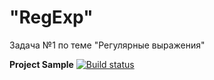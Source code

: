 # "RegExp"
Задача №1 по теме "Регулярные выражения"  
  
**Project Sample** [![Build status](https://ci.appveyor.com/api/projects/status/r7oc37wvw128t4ow?svg=true)](https://ci.appveyor.com/project/Gronik4/regexp-1)
